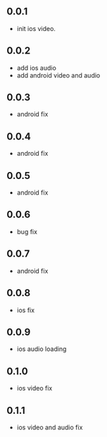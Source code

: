 ## 0.0.1

* init ios video.


## 0.0.2

* add ios audio
* add android video and audio


## 0.0.3

* android fix


## 0.0.4

* android fix


## 0.0.5

* android fix

## 0.0.6

* bug fix

## 0.0.7

* android fix

## 0.0.8

* ios fix

## 0.0.9

* ios audio loading

## 0.1.0

* ios video fix

## 0.1.1

* ios video and audio fix